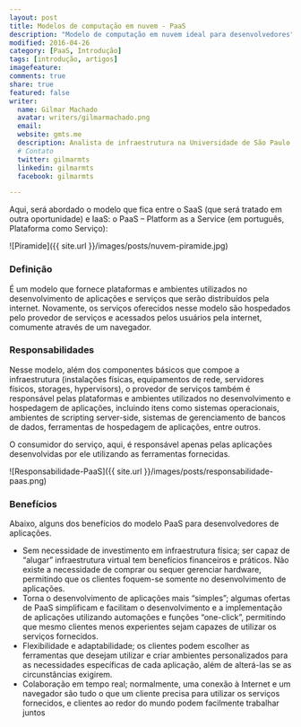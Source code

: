 ```yaml
---
layout: post
title: Modelos de computação em nuvem - PaaS
description: "Modelo de computação em nuvem ideal para desenvolvedores"
modified: 2016-04-26
category: [PaaS, Introdução]
tags: [introdução, artigos]
imagefeature:
comments: true
share: true
featured: false
writer: 
  name: Gilmar Machado
  avatar: writers/gilmarmachado.png
  email: 
  website: gmts.me
  description: Analista de infraestrutura na Universidade de São Paulo e co-criador do Papo de Cloud. Acredita que a melhor solução é a que resolve o problema, estuda tudo o que encontra sobre web-scale IT e assiste a qualquer modalidade de esporte, apesar de não praticar nenhum.
  # Contato
  twitter: gilmarmts
  linkedin: gilmarmts
  facebook: gilmarmts

---
```


Aqui, será abordado o modelo que fica entre o SaaS (que será tratado em outra oportunidade) e IaaS: o PaaS – Platform as a Service (em português, Plataforma como Serviço):

![Piramide]({{ site.url }}/images/posts/nuvem-piramide.jpg)

### Definição

É um modelo que fornece plataformas e ambientes utilizados no desenvolvimento de aplicações e serviços que serão distribuídos pela internet. Novamente, os serviços oferecidos nesse modelo são hospedados pelo provedor de serviços e acessados pelos usuários pela internet, comumente através de um navegador.


### Responsabilidades

Nesse modelo, além dos componentes básicos que compoe a infraestrutura (instalações físicas, equipamentos de rede, servidores físicos, storages, hypervisors), o provedor de serviços também é responsável pelas plataformas e ambientes utilizados no desenvolvimento e hospedagem de aplicações, incluindo itens como sistemas operacionais, ambientes de scripting server-side, sistemas de gerenciamento de bancos de dados, ferramentas de hospedagem de aplicações, entre outros.

O consumidor do serviço, aqui, é responsável apenas pelas aplicações desenvolvidas por ele utilizando as ferramentas fornecidas.

![Responsabilidade-PaaS]({{ site.url }}/images/posts/responsabilidade-paas.png)

### Benefícios

Abaixo, alguns dos benefícios do modelo PaaS para desenvolvedores de aplicações.


- Sem necessidade de investimento em infraestrutura física; ser capaz de “alugar” infraestrutura virtual tem benefícios financeiros e práticos. Não existe a necessidade de comprar ou sequer gerenciar hardware, permitindo que os clientes foquem-se somente no desenvolvimento de aplicações.
- Torna o desenvolvimento de aplicações mais “simples”; algumas ofertas de PaaS simplificam e facilitam o desenvolvimento e a implementação de aplicações utilizando automações e funções “one-click”, permitindo que mesmo clientes menos experientes sejam capazes de utilizar os serviços fornecidos.
- Flexibilidade e adaptabilidade; os clientes podem escolher as ferramentas que desejam utilizar e criar ambientes personalizados para as necessidades específicas de cada aplicação, além de alterá-las se as circunstâncias exigirem.
- Colaboração em tempo real; normalmente, uma conexão à Internet e um navegador são tudo o que um cliente precisa para utilizar os serviços fornecidos, e clientes ao redor do mundo podem facilmente trabalhar juntos

